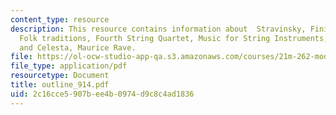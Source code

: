 ```yaml
---
content_type: resource
description: This resource contains information about  Stravinsky, Finish, B?la Bart?k,
  Folk traditions, Fourth String Quartet, Music for String Instruments, Percussion
  and Celesta, Maurice Rave.
file: https://ol-ocw-studio-app-qa.s3.amazonaws.com/courses/21m-262-modern-music-1900-1960-fall-2006/2c16cce5907bee4b0974d9c8c4ad1836_outline_914.pdf
file_type: application/pdf
resourcetype: Document
title: outline_914.pdf
uid: 2c16cce5-907b-ee4b-0974-d9c8c4ad1836
---
```

